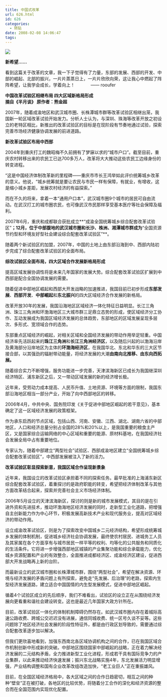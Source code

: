 ```yaml
---
title: 中国式改革
url: 626.html
id: 626
categories:
  - 转贴
date: 2008-02-08 14:06:47
tags:
---
```


![](http://photo.guolaijie.com/rooufer/attachments/month_0802/m200829135058.jpg)  
  

**新希望……**

  
看到这篇关于改革的文章，我一下子觉得有了力量，东部的发展、西部的开发、中部的崛起、北部的振兴，一片片蒸蒸日上，一片片欣欣向荣，这让我心中燃起了阵阵希望，让我学会成长，学着向上！             —— rooufer  
  

**中国改革试验区相继布局 四大区域新格局形成  
摘自《半月谈》 原作者：熊金超**

  
2007年，随着成渝地区和武汉城市圈、长株潭城市群等改革试验区相继出笼，我国新一轮区域改革试验开始发力。分析人士认为，与深圳、珠海等改革开放之初设立的老特区相比，新推出的改革试验区的目标是在现阶段有节奏地通过试验，探索完善市场经济健康协调发展的前进道路。  
  
**新改革试验区布局中西部**  
  
2004年到重庆打工的魏昭梅不久前拥有了梦寐以求的“城市户口”。截至目前，重庆农村转移出来的农民工已达700多万人，改革将大大推动这些农民工边缘身份的转变进程。  
  
“这是中国经济体制改革新的里程碑——重庆市市长王鸿举如此评价统筹城乡改革的意义。他说，“城乡统筹就是要让农民与市民一样有保障，有就业，有增收，这是缩小城乡差距，发展农村经济的有益探索。”  
  
而在不久的将来，拿着一本“通用户口本”，武汉城市圈9个城市的居民可自由流动。在武汉打工的城市圈农民，也可像武汉市民那样享受基本医疗等社会保障及福利。  
  
2007年6月，重庆和成都联合获批成立**“成渝全国统筹城乡综合配套改革试验区”**；12月，位于中部腹地的武汉城市圈和长沙、株洲、湘潭城市群成为**“全国资源节约型和环境友好型社会建设综合配套改革试验区”**。  
  
随着两个新试验区的加盟，2007年，中国的土地上由东部沿海到中、西部内陆初步完成了综合配套改革试验区的全面布局。  
  
**综改试验区全面布局，四大区域合作发展新格局形成**  
  
提高区域发展协调性将是未来几年国家的发展大势。综合配套改革试验区扩展到中西部是配合全国协调发展的需要。  
  
随着促进中部地区崛起和西部大开发战略的加速推进，我国目前已初步形成**东部发展**、**西部开发**、**中部崛起**和**东北振兴**的四大区域经济合作发展的新格局。  
  
改革开放30年的发展，我国沿海地区区域经济一体化特征日益明显。长江三角洲、珠江三角洲和环渤海地区三大城市群三足鼎立态势的形成，使区域经济分工协作、互动发展成为我国区域经济发展的总体趋势，东部地区的区域发展呈现多层次、多形式、宽领域合作的态势。  
  
东部重点区域经济的崛起，对相关区域和全国经济发展的带动作用举足轻重。中国经济率先活跃起来的**珠江三角洲**和**长江三角洲经济区**，以及随后兴起的以渤海沿岸及黄海部分沿岸地区为主体的**环渤海经济区**，在我国华北、东北和华东的三大区节接合部，以其强劲的辐射带动能量，将经济发展的大潮**由南向北推移、由东向西拓展。**  
  
随着综合实力不断增强，服务功能进一步完善，天津滨海新区已成长为我国继深圳经济特区、浦东新区之后，又一带动区域发展的新的经济增长极。  
  
近年来，受劳动力成本提高、人民币升值、土地资源、环境等方面的限制，我国东部沿海地区相当一部分产业，开始了向中西部地区的转移。  
  
2006年4月，中共中央、国务院印发《关于促进中部地区崛起的若干意见》，基本确定了这一区域经济发展的政策框架。  
  
作为承东启西的节点区域，包括山西、河南、安徽、江西、湖北、湖南六省的中部地区，人口和经济总量分别占全国的28%和20%以上，是我国重要的粮食主产区，又是国家综合运输网络的中心区域和重要的能源、原材料基地，在我国经济社会发展全局中占有重要地位。  
  
专家认为，随着中部建立“两型社会”试验区、西部成渝地区建立“全国统筹城乡综合配套改革试验区”，中西部发展被注入了新的活力。  
  
**改革试验区彰显探索新意，我国区域合作呈现新景象**  
  
近年来，我国设立的改革试验区承担着不同的探索任务。最早批准的上海浦东新区综合配套改革试验区，着重探讨的是政府职能的转变，希望把经济体制改革与其他方面改革结合起来，探索并完善社会主义市场经济体制。  
  
2006年5月设立的天津滨海新区，探讨的则是新的城市发展模式，其目的是在引进外资和先进技术，推动环渤海地区经济发展的同时，走新型工业化道路，把增强自主创新能力作为中心环节，积极发展高新技术产业和现代服务业，提高对区域经济的带动作用。  
  
设立成渝改革试验区，则是为了探索改变中国城乡二元经济结构，希望形成统筹城乡发展的体制机制，促进城乡经济社会协调发展，最终使农村居民、进城务工人员及其家属在各个方面享有与城市居民一样平等的权利、均等化的公共服务和同质化的生活条件。它将进一步增强西部地区城镇的产业集聚功能和综合承载能力，优化城乡资源配置和产业的有效整合，全面推进成都经济区、成渝经济区建设，促进西部大开发战略再上新的台阶。  
  
而最新设立的武汉城市圈和长株潭城市群，围绕“两型社会”，希望在解决资源、环境与经济发展的矛盾问题上有所探索，避免走“先发展、后治理”的老路，探索内生型经济发展道路，建立适合中国国情的内生型发展模式，促进中部地区崛起。  
  
循着4个试验区成立的先后顺序，我们不难看出，试验区的设立正在从围绕经济发展向更看重和谐社会建设转变。这也是最近几年国家大政方针所在。  
  
目前，改革试验区一体化的体制机制障碍仍然存在。如武汉城市圈内存在着城际高速公路收费、跨城公交迟迟没有进展，通信同城收费、统一区号久谈不妥等。这些问题除了地区经济社会发展的阶段性特征外，都是由行政区划导致的，需要通过综合配套改革逐步加以解决。  
  
但我们更欣喜地看到，加强东西南北各区域协调机构之间的合作，已在我国区域合作机制创新中形成新的突破。中部地区围绕国家中部崛起的战略，正在着力解决经济发展的二元结构矛盾，全力推进新型工业化进程，形成若干具有国际竞争力的产业集群，以此来推动经济快速发展；振兴东北战略实施4年，东北发展活力明显增强，产业结构调整和国有企业改革改组改造加快，“老工业巨人”正在重振雄风。  
  
目前，在全国区域经济格局中，各大区域之间的合作日趋密切，相互之间的种种“壁垒”正在被打破，各地区的比较优势，将随着分工合作的深化和经济资源的整合而在全国范围内实现优化配置。